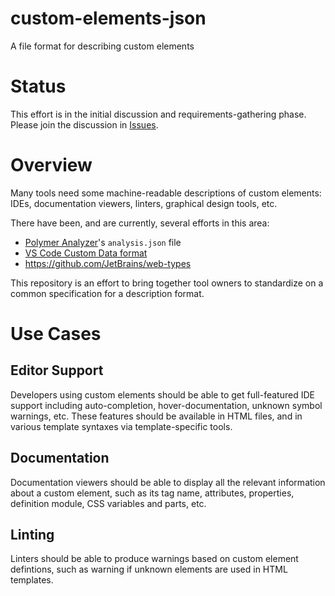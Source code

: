 # custom-elements-json
A file format for describing custom elements

# Status

This effort is in the initial discussion and requirements-gathering phase. Please join the discussion in [Issues](https://github.com/webcomponents/custom-elements-json/issues).

# Overview

Many tools need some machine-readable descriptions of custom elements: IDEs, documentation viewers, linters, graphical design tools, etc.

There have been, and are currently, several efforts in this area:
- [Polymer Analyzer](https://github.com/Polymer/tools/tree/master/packages/analyzer)'s `analysis.json` file
- [VS Code Custom Data format](https://github.com/microsoft/vscode-custom-data/tree/master/samples/webcomponents)
- https://github.com/JetBrains/web-types

This repository is an effort to bring together tool owners to standardize on a common specification for a description format.

# Use Cases

## Editor Support

Developers using custom elements should be able to get full-featured IDE support including auto-completion, hover-documentation, unknown symbol warnings, etc. These features should be available in HTML files, and in various template syntaxes via template-specific tools.

## Documentation

Documentation viewers should be able to display all the relevant information about a custom element, such as its tag name, attributes, properties, definition module, CSS variables and parts, etc.

## Linting

Linters should be able to produce warnings based on custom element defintions, such as warning if unknown elements are used in HTML templates.
